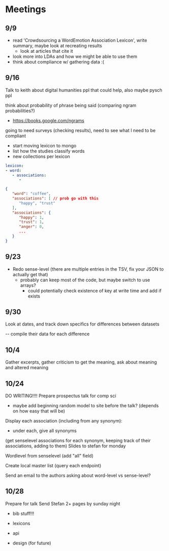 # Meetings

## 9/9

- read 'Crowdsourcing a WordEmotion Association Lexicon', write summary, maybe look at recreating results 
	- look at articles that cite it
- look more into LDAs and how we might be able to use them
- think about compliance w/ gathering data :(


## 9/16

Talk to keith about digital humanities ppl that could help, also maybe pysch ppl

think about probability of phrase being said (comparing ngram probabilities?)
- https://books.google.com/ngrams

going to need surveys (checking results), need to see what I need to be compliant

- start moving lexicon to mongo
- list how the studies classify words
- new collections per lexicon

```yaml
lexicon:
- word:
   - associations:
      -  

```



```json
{
   "word": "coffee",
   "associations": [ // prob go with this
      "happy", "trust"
   ],
   "associations": {
      "happy": 1,
      "trust": 1,
      "anger": 0,
      ...
   }
}

```

## 9/23

- Redo sense-level (there are multiple entries in the TSV, fix your JSON to actually get that)
  - probably can keep most of the code, but maybe switch to use arrays?
    - could potentially check existence of key at write time and add if exists

## 9/30

Look at dates, and track down specifics for differences between datasets

-- compile their data for each difference

## 10/4

Gather excerpts, gather criticism to get the meaning, ask about meaning and altered meaning

## 10/24

DO WRITING!!!!
Prepare prospectus talk for comp sci
- maybe add beginning random model to site before the talk? (depends on how easy that will be)

Display each association (including from any synonym):
- under each, give all synonyms

(get senselevel associations for each synonym, keeping track of their associations, adding to them)
Slides to stefan for monday

Wordlevel from senselevel (add "all" field)

Create local master list (query each endpoint)

Send an email to the authors asking about word-level vs sense-level?

## 10/28

Prepare for talk
Send Stefan 2+ pages by sunday night

- bib stuff!!!

- lexicons
- api

- design (for future)